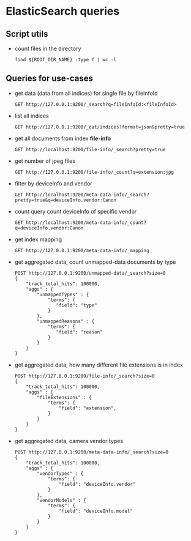 # ElasticSearch queries

## Script utils
* count files in the directory
  ```
  find ${ROOT_DIR_NAME} -type f | wc -l
  ```

## Queries for use-cases
* get data (data from all indices) for single file by fileInfoId
  ```
  GET http://127.0.0.1:9200/_search?q=fileInfoId:<fileInfoId>
  ```
* list all indices
  ```
  GET http://127.0.0.1:9200/_cat/indices?format=json&pretty=true
  ```
* get all documents from index __file-info__
  ```
  GET http://localhost:9200/file-info/_search?pretty=true
  ```  
* get number of jpeg files
  ```
  GET http://127.0.0.1:9200/file-info/_count?q=extension:jpg
  ```
* filter by deviceInfo and vendor  
  ```
  GET http://localhost:9200/meta-data-info/_search?pretty=true&q=deviceInfo.vendor:Canon
  ```
* count query count deviceInfo of specific vendor
  ```
  GET http://localhost:9200/meta-data-info/_count?q=deviceInfo.vendor:Canon
  ```
* get index mapping
  ```
  GET http://127.0.0.1:9200/meta-data-info/_mapping
  ```
* get aggregated data, count unmapped-data documents by type
  ```
  POST http://127.0.0.1:9200/unmapped-data/_search?size=0
  {
      "track_total_hits": 100000,
      "aggs" : {
          "unmappedTypes" : {
              "terms": {
                 "field": "type"
              }
          },
          "unmappedReasons" : {
              "terms": {
                 "field": "reason"
              }
          }
      }
  }
  ```
* get aggregated data, how many different file extensions is in index
  ```
  POST http://127.0.0.1:9200/file-info/_search?size=0
  {
      "track_total_hits": 100000,
      "aggs" : {
          "fileExtensions" : {
              "terms": {
                  "field": "extension",
              }
          }
      }
  }
  ```
* get aggregated data, camera vendor types
  ```
  POST http://127.0.0.1:9200/meta-data-info/_search?size=0
  {
      "track_total_hits": 100000,
      "aggs" : {
          "vendorTypes" : {
              "terms": {
                  "field": "deviceInfo.vendor"
              }
          },
          "vendorModels" : {
              "terms": {
                  "field": "deviceInfo.model"
              }
          }
      }
  }	
  ```  
  
